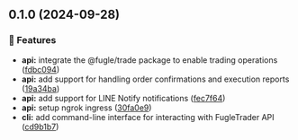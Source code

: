 ## 0.1.0 (2024-09-28)


### 🚀 Features

- **api:** integrate the @fugle/trade package to enable trading operations ([fdbc094](https://github.com/chunkai1312/fugletrader/commit/fdbc094))
- **api:** add support for handling order confirmations and execution reports ([19a34ba](https://github.com/chunkai1312/fugletrader/commit/19a34ba))
- **api:** add support for LINE Notify notifications ([fec7f64](https://github.com/chunkai1312/fugletrader/commit/fec7f64))
- **api:** setup ngrok ingress ([30fa0e9](https://github.com/chunkai1312/fugletrader/commit/30fa0e9))
- **cli:** add command-line interface for interacting with FugleTrader API ([cd9b1b7](https://github.com/chunkai1312/fugletrader/commit/cd9b1b7))